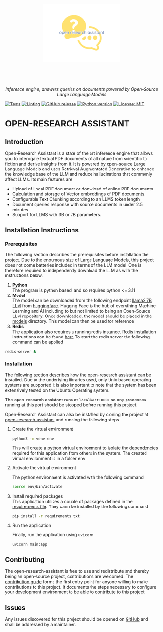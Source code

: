 <picture>
  <p style="text-align:center;" align="center">
<a href="https://layer5.io/meshery">
<picture align="center">
<source media="(prefers-color-scheme: dark)" srcset="static\open-research-assistant.png" width="50%" align="center" style="margin-bottom:20px;">
<source media="(prefers-color-scheme: light)" srcset="static\open-research-assistant.png" width="50%" align="center" style="margin-bottom:20px;">
<img alt="Shows an illustrated light mode open research assistant logo in light color mode and a dark mode open research assistant logo dark color mode." src="static\open-research-assistant.png" width="50%" align="center" style="margin-bottom:20px;"> </picture>
</a>

<br/><br/></p>
</picture>

<p align="center">
    <em>Inference engine, answers queries on documents powered by Open-Source Large Language Models</em>
</p>

[![Tests](https://github.com/KiptoonKipkurui/open-research-assistant/actions/workflows/security-analysis.yml/badge.svg)](https://github.com/KiptoonKipkurui/open-research-assistant/actions/workflows/security-analysis.yml)
[![Linting](https://github.com/KiptoonKipkurui/open-research-assistant/actions/workflows/pylint.yml/badge.svg)](https://github.com/KiptoonKipkurui/open-research-assistant/actions/workflows/pylint.yml)
[![GitHub release](https://img.shields.io/github/release/anchore/syft.svg)](https://github.com/KiptoonKipkurui/open-research-assistant/releases/latest)
[![Python version](https://img.shields.io/badge/python-3.8|3.9|3.10-blue)](https://github.com/KiptoonKipkurui/open-research-assistant/)
[![License: MIT](https://img.shields.io/badge/license-MIT-blue)](https://github.com/KiptoonKipkurui/open-research-assistant/blob/master/LICENSE)

# OPEN-RESEARCH ASSISTANT
## Introduction
Open-Research Assistant is a state of the art inference engine that allows you to interogate textual PDF documents of all nature from scientific to fiction and derive insights from it. It is powered by open-source Large Language Models and uses Retrieval Augmentated Generation to enhance the knowledge base of the LLM and reduce hallucinations that commonly affect LLMs. Its main features are
* Upload of Local PDF document or donwload of online PDF documents.
* Calculation and storage of Vector embeddings of PDF documents.
* Configurable Text Chunking according to an LLMS token length
* Document queries response with source documents in under 2.5 minutes.
* Support for LLMS with 3B or 7B parameters.  

## Installation Instructions
### Prerequisites
The following section describes the prerequisites before installation the project.
Due to the enoumous size of Large Language Models, this project does not come batteries included in terms of the LLM model. One is therefore required to independently download the LLM as with the instructions below.

1. **Python** <br>
The program is python based, and so requires python <= 3.11
2. **Model** <br> 
The model can be downloaded from the following endpoint
  [llama2 7B LLM](https://huggingface.co/TheBloke/Llama-2-7B-Chat-GGML/blob/main/llama-2-7b-chat.ggmlv3.q4_0.bin)
  from [huggingface](https://huggingface.co). Hugging Face is the hub of everything Machine Learning and AI including to but not limited to being an Open-Source LLM repository.
  Once downloaded, the model should be placed in the [models](./models/) directory. This model can then be used for reference
3. **Redis**<br>
 The application also requires a running redis instance. Redis installation instructions can be found [here](https://redis.io/docs/install/install-redis/)
  To start the redis server the following command can be applied
  ```sh
  redis-server &
  ```

 ### Installation
 The following section describes how the open-research assistant can be installed. Due to the underlying libraries used, only Unix based operating systems are supported it is also important to note that the system has been extensively tested on the Ubuntu Operating system.

The open-research assistant runs at `localhost:8000` so any processes running at this port should be stopped before running this project.

Open-Research Assistant can also be installed by cloning the project at [open-research-assistant](https://github.com/KiptoonKipkurui/open-research-assistant) and running the following steps

<ol>
  <li>Create the virtual environment</li>

  ```sh
  python3 -m venv env
  ```

  This will create a python virtual environment to isolate the dependencies required for this application from others in the system. The created virtual environment is in a folder env
  <li>Activate the virtual environment</li>

  The python environment is activated with the following command

  ```sh
  source env/bin/activate
  ```
  <li>Install required packages</li>
  This application utilizes a couple of packages defined in the <a href="./requirements.txt">requirements file</a>. They cann be installed by the following command

  ```sh
  pip install -r requirements.txt
  ```
  <li>Run the application</li>

  Finally, run the application using `uvicorn`

  ```sh
  uvicorn main:app
  ```
</ol> 

## Contributing
The open-research-assistant is free to use and redistribute and thereby being an open-source project, contributions are welcomed. The [contribution guide](./contributing-guide.md) forms the first entry point for anyone willing to make contributions to this project. It documents the steps necessary to configure your development environment to be able to contribute to this project.

## Issues
Any issues discovered for this project should be opened on [GitHub](https://github.com/KiptoonKipkurui/open-research-assistant/issues) and shall be addressed by a maintainer.
